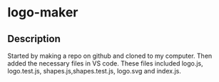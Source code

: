 # logo-maker
## Description
Started by making a repo on github and cloned to my computer. Then added the necessary files in VS code. These files included logo.js, logo.test.js, shapes.js,shapes.test.js, logo.svg and index.js.
